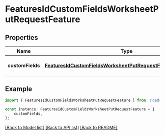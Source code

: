 # FeaturesIdCustomFieldsWorksheetPutRequestFeature


## Properties

Name | Type | Description | Notes
------------ | ------------- | ------------- | -------------
**customFields** | [**FeaturesIdCustomFieldsWorksheetPutRequestFeatureCustomFields**](FeaturesIdCustomFieldsWorksheetPutRequestFeatureCustomFields.md) |  | [optional] [default to undefined]

## Example

```typescript
import { FeaturesIdCustomFieldsWorksheetPutRequestFeature } from '@cedricziel/aha-js';

const instance: FeaturesIdCustomFieldsWorksheetPutRequestFeature = {
    customFields,
};
```

[[Back to Model list]](../README.md#documentation-for-models) [[Back to API list]](../README.md#documentation-for-api-endpoints) [[Back to README]](../README.md)
